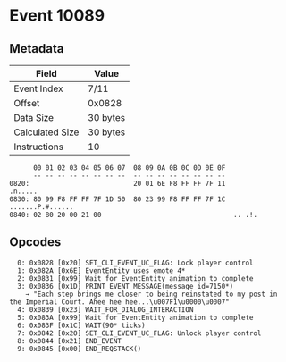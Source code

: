 # Event 10089

## Metadata

| Field           | Value    |
|-----------------|----------|
| Event Index     | 7/11     |
| Offset          | 0x0828   |
| Data Size       | 30 bytes |
| Calculated Size | 30 bytes |
| Instructions    | 10       |

```
      00 01 02 03 04 05 06 07  08 09 0A 0B 0C 0D 0E 0F
      -- -- -- -- -- -- -- --  -- -- -- -- -- -- -- --
0820:                          20 01 6E F8 FF FF 7F 11           .n.....
0830: 80 99 F8 FF FF 7F 1D 50  80 23 99 F8 FF FF 7F 1C  .......P.#......
0840: 02 80 20 00 21 00                                 .. .!.          
```

## Opcodes

```
  0: 0x0828 [0x20] SET_CLI_EVENT_UC_FLAG: Lock player control
  1: 0x082A [0x6E] EventEntity uses emote 4*
  2: 0x0831 [0x99] Wait for EventEntity animation to complete
  3: 0x0836 [0x1D] PRINT_EVENT_MESSAGE(message_id=7150*)
    → "Each step brings me closer to being reinstated to my post in the Imperial Court. Ahee hee hee...\u007F1\u0000\u0007"
  4: 0x0839 [0x23] WAIT_FOR_DIALOG_INTERACTION
  5: 0x083A [0x99] Wait for EventEntity animation to complete
  6: 0x083F [0x1C] WAIT(90* ticks)
  7: 0x0842 [0x20] SET_CLI_EVENT_UC_FLAG: Unlock player control
  8: 0x0844 [0x21] END_EVENT
  9: 0x0845 [0x00] END_REQSTACK()
```
